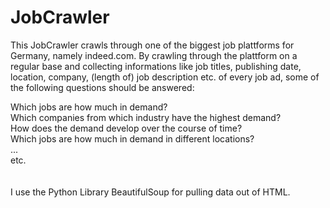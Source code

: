 # JobCrawler
This JobCrawler crawls through one of the biggest job plattforms for Germany, namely indeed.com. By crawling through the plattform on a regular base and collecting informations like job titles, publishing date, location, company, (length of) job description etc. of every job ad, some of the following questions should be answered: 

Which jobs are how much in demand?<br>
Which companies from which industry have the highest demand? <br>
How does the demand develop over the course of time? <br>
Which jobs are how much in demand in different locations? <br>
...<br>
etc. <br>
<br>
<br>
I use the Python Library BeautifulSoup for pulling data out of HTML. <br>
